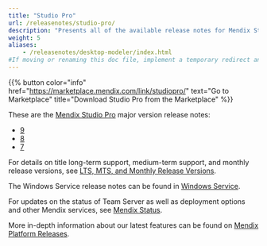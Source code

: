 ```yaml
---
title: "Studio Pro"
url: /releasenotes/studio-pro/
description: "Presents all of the available release notes for Mendix Studio Pro."
weight: 5
aliases:
    - /releasenotes/desktop-modeler/index.html
#If moving or renaming this doc file, implement a temporary redirect and let the respective team know they should update the URL in the product. See Mapping to Products for more details.
---
```


{{% button color="info" href="https://marketplace.mendix.com/link/studiopro/" text="Go to Marketplace" title="Download Studio Pro from the Marketplace" %}}

These are the [Mendix Studio Pro](/refguide/) major version release notes:

* [9](/releasenotes/studio-pro/9/)
* [8](/releasenotes/studio-pro/8/)
* [7](/releasenotes/studio-pro/7/)

For details on title long-term support, medium-term support, and monthly release versions, see [LTS, MTS, and Monthly Release Versions](/releasenotes/studio-pro/lts-mts/).

The Windows Service release notes can be found in [Windows Service](/releasenotes/studio-pro/windows-service/).

For updates on the status of Team Server as well as deployment options and other Mendix services, see [Mendix Status](https://status.mendix.com/).

More in-depth information about our latest features can be found on [Mendix Platform Releases](https://www.mendix.com/releases/).
